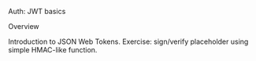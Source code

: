 Auth: JWT basics

Overview

Introduction to JSON Web Tokens. Exercise: sign/verify placeholder using simple HMAC-like function.
